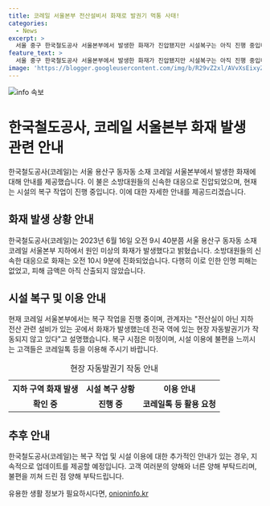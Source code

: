 ```yaml
---
title: 코레일 서울본부 전산설비서 화재로 발권기 먹통 사태!
categories:
  - News
excerpt: >
  서울 중구 한국철도공사 서울본부에서 발생한 화재가 진압됐지만 시설복구는 아직 진행 중입니다. 화재는 원인 미상으로 발생했으며 인명 피해는 없었으나 정상적인 역업무에 영향을 줄 수 있습니다. 복구 시점이 미정이지만 코레일톡 등을 이용해야 할 것으로 보입니다.
feature_text: >
  서울 중구 한국철도공사 서울본부에서 발생한 화재가 진압됐지만 시설복구는 아직 진행 중입니다. 화재는 원인 미상으로 발생했으며 인명 피해는 없었으나 정상적인 역업무에 영향을 줄 수 있습니다. 복구 시점이 미정이지만 코레일톡 등을 이용해야 할 것으로 보입니다.
image: 'https://blogger.googleusercontent.com/img/b/R29vZ2xl/AVvXsEixyZcFfHzMRdzZMjFBmAUKJYCLCGyLL1o632UiGVXcaFdKo_bkvkuCioo0uUKlGfBVcT3P84aROyZIXSBEx3Aw5nCQ3pTgDom1WDC4m8eifvWiAmWEEVb4x6G_l8C0QH225ldMjyaFvpxGEBGNO37VmDTDMHGhJPq73UglMfDca1-0aw/s1600/blogspot.png'
---
```


<p><img src="https://blogger.googleusercontent.com/img/b/R29vZ2xl/AVvXsEixyZcFfHzMRdzZMjFBmAUKJYCLCGyLL1o632UiGVXcaFdKo_bkvkuCioo0uUKlGfBVcT3P84aROyZIXSBEx3Aw5nCQ3pTgDom1WDC4m8eifvWiAmWEEVb4x6G_l8C0QH225ldMjyaFvpxGEBGNO37VmDTDMHGhJPq73UglMfDca1-0aw/s1600/blogspot.png" alt="info 속보" /></p>

<h1>한국철도공사, 코레일 서울본부 화재 발생 관련 안내</h1>

<p data-ke-size="size16">한국철도공사(코레일)는 서울 용산구 동자동 소재 코레일 서울본부에서 발생한 화재에 대해 안내를 제공했습니다. 이 불은 소방대원들의 신속한 대응으로 진압되었으며, 현재는 시설의 복구 작업이 진행 중입니다. 이에 대한 자세한 안내를 제공드리겠습니다.</p>

<h2 data-ke-size="size26">화재 발생 상황 안내</h2>

<p data-ke-size="size16">한국철도공사(코레일)는 2023년 6월 16일 오전 9시 40분쯤 서울 용산구 동자동 소재 코레일 서울본부 지하에서 원인 미상의 화재가 발생했다고 밝혔습니다. 소방대원들의 신속한 대응으로 화재는 오전 10시 9분에 진화되었습니다. 다행히 이로 인한 인명 피해는 없었고, 피해 금액은 아직 산출되지 않았습니다.</p>

<h2 data-ke-size="size26">시설 복구 및 이용 안내</h2>

<p data-ke-size="size16">현재 코레일 서울본부에서는 복구 작업을 진행 중이며, 관계자는 "전산실이 아닌 지하 전산 관련 설비가 있는 곳에서 화재가 발생했는데 전국 역에 있는 현장 자동발권기가 작동되지 않고 있다"고 설명했습니다. 복구 시점은 미정이며, 시설 이용에 불편을 느끼시는 고객들은 코레일톡 등을 이용해 주시기 바랍니다.</p>

<table>
  <caption data-ke-size="size16">현장 자동발권기 작동 안내</caption>
  <tr>
    <th scope="col">지하 구역 화재 발생</th>
    <th scope="col">시설 복구 상황</th>
    <th scope="col">이용 안내</th>
  </tr>
  <tr>
    <td style="text-align: center; height: 17px;"><b>확인 중</b></td>
    <td style="text-align: center; height: 17px;"><b>진행 중</b></td>
    <td style="text-align: center; height: 17px;"><b>코레일톡 등 활용 요청</b></td>
  </tr>
</table>

<h2 data-ke-size="size26">추후 안내</h2>

<p data-ke-size="size16">한국철도공사(코레일)는 복구 작업 및 시설 이용에 대한 추가적인 안내가 있는 경우, 지속적으로 업데이트를 제공할 예정입니다. 고객 여러분의 양해와 너른 양해 부탁드리며, 불편을 끼쳐 드린 점 양해 부탁드립니다.</p>
유용한 생활 정보가 필요하시다면, <a href="https://onioninfo.kr" rel="dofollow">onioninfo.kr</a>


